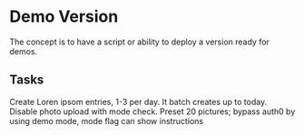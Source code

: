 # Demo Version

The concept is to have a script or ability to deploy a version ready for demos.

## Tasks
Create Loren ipsom entries, 1-3 per day.
It batch creates up to today. Disable photo upload with mode check. Preset 20 pictures; 
bypass auth0 by using demo mode, mode flag can show instructions
